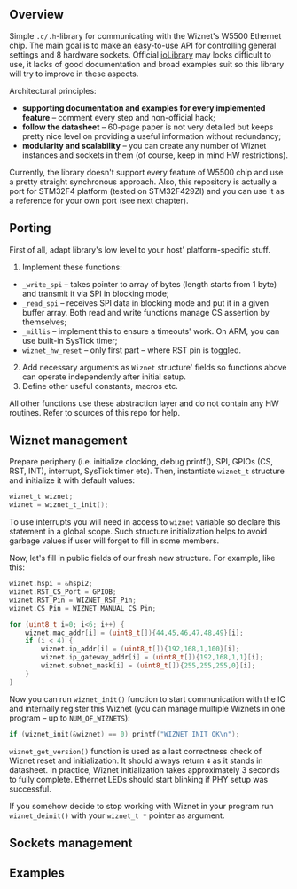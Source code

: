 ## Overview
Simple `.c/.h`-library for communicating with the Wiznet's W5500 Ethernet chip. The main goal is to make an easy-to-use API for controlling general settings and 8 hardware sockets. Official [ioLibrary](https://github.com/Wiznet/ioLibrary_Driver) may looks difficult to use, it lacks of good documentation and broad examples suit so this library will try to improve in these aspects.

Architectural principles:
  - **supporting documentation and examples for every implemented feature** – comment every step and non-official hack;
  - **follow the datasheet** – 60-page paper is not very detailed but keeps pretty nice level on providing a useful information without redundancy;
  - **modularity and scalability** – you can create any number of Wiznet instances and sockets in them (of course, keep in mind HW restrictions).

Currently, the library doesn't support every feature of W5500 chip and use a pretty straight synchronous approach. Also, this repository is actually a port for STM32F4 platform (tested on STM32F429ZI) and you can use it as a reference for your own port (see next chapter).


## Porting
First of all, adapt library's low level to your host' platform-specific stuff.

1. Implement these functions:
  - `_write_spi` – takes pointer to array of bytes (length starts from 1 byte) and transmit it via SPI in blocking mode;
  - `_read_spi` – receives SPI data in blocking mode and put it in a given buffer array. Both read and write functions manage CS assertion by themselves;
  - `_millis` – implement this to ensure a timeouts' work. On ARM, you can use built-in SysTick timer;
  - `wiznet_hw_reset` – only first part – where RST pin is toggled.
2. Add necessary arguments as `Wiznet` structure' fields so functions above can operate independently after initial setup.
3. Define other useful constants, macros etc.

All other functions use these abstraction layer and do not contain any HW routines. Refer to sources of this repo for help.


## Wiznet management
Prepare periphery (i.e. initialize clocking, debug printf(), SPI, GPIOs (CS, RST, INT), interrupt, SysTick timer etc). Then, instantiate `wiznet_t` structure and initialize it with default values:
```C
wiznet_t wiznet;
wiznet = wiznet_t_init();
```
To use interrupts you will need in access to `wiznet` variable so declare this statement in a global scope. Such structure initialization helps to avoid garbage values if user will forget to fill in some members.

Now, let's fill in public fields of our fresh new structure. For example, like this:
```C
wiznet.hspi = &hspi2;
wiznet.RST_CS_Port = GPIOB;
wiznet.RST_Pin = WIZNET_RST_Pin;
wiznet.CS_Pin = WIZNET_MANUAL_CS_Pin;

for (uint8_t i=0; i<6; i++) {
    wiznet.mac_addr[i] = (uint8_t[]){44,45,46,47,48,49}[i];
    if (i < 4) {
        wiznet.ip_addr[i] = (uint8_t[]){192,168,1,100}[i];
        wiznet.ip_gateway_addr[i] = (uint8_t[]){192,168,1,1}[i];
        wiznet.subnet_mask[i] = (uint8_t[]){255,255,255,0}[i];
    }
}
```

Now you can run `wiznet_init()` function to start communication with the IC and internally register this Wiznet (you can manage multiple Wiznets in one program – up to `NUM_OF_WIZNETS`):
```C
if (wiznet_init(&wiznet) == 0) printf("WIZNET INIT OK\n");
```

`wiznet_get_version()` function is used as a last correctness check of Wiznet reset and initialization. It should always return `4` as it stands in datasheet. In practice, Wiznet initialization takes approximately 3 seconds to fully complete. Ethernet LEDs should start blinking if PHY setup was successful.

If you somehow decide to stop working with Wiznet in your program run `wiznet_deinit()` with your `wiznet_t *` pointer as argument.


## Sockets management


## Examples
